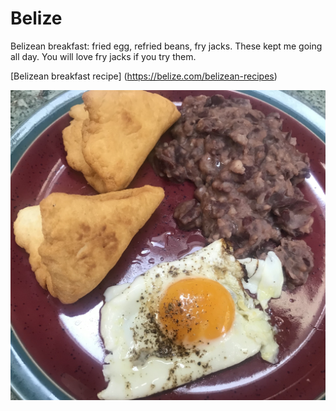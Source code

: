 # Belize

Belizean breakfast: fried egg, refried beans, fry jacks. These kept me
going all day. You will love fry jacks if you try them.

[Belizean breakfast recipe]
(https://belize.com/belizean-recipes)

![Belizean breakfast](images/belize.jpeg)